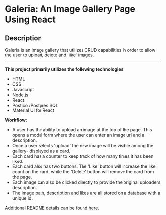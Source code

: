 # Galeria: An Image Gallery Page Using React



## Description

Galeria is an image gallery that utilizes CRUD capabilities in order to allow the user to upload, delete and 'like' images.

---

**This project primarily utilizes the following technologies:**
- HTML
- CSS
- Javascript
- Node.js
- React
- Postico /Postgres SQL
- Material UI for React

**Workflow:**
- A user has the ability to upload an image at the top of the page. This opens a modal form where the user can enter an image url and a description.
- Once a user selects 'upload' the new image will be visible among the gallery- displayed as a card.
- Each card has a counter to keep track of how many times it has been liked.
- Each card also has two buttons. The 'Like' button will increase the like count on the card, while the 'Delete' button will remove the card from the page.
- Each image can also be clicked directly to provide the original uploaders description.
- The image path, description and likes are all stored on a database with a unique id.



Additional README details can be found [here](https://github.com/PrimeAcademy/readme-template/blob/master/README.md).

